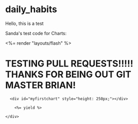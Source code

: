 # daily_habits

Hello, this is a test

Sanda's test code for Charts:

<body>
    <div class="container">
    <%= render "layouts/flash" %>
      <h1>TESTING PULL REQUESTS!!!!! THANKS FOR BEING OUT GIT MASTER BRIAN!</h1>

      <div id="myfirstchart" style="height: 250px;"></div>

<script>

new Morris.Line({
  // ID of the element in which to draw the chart.
  element: 'myfirstchart',

  // Chart data records -- each entry in this array corresponds to a point on
  // the chart.
  data: [
    { year: '2008', value: 20 },
    { year: '2009', value: 10 },
    { year: '2010', value: 5 },
    { year: '2011', value: 5 },
    { year: '2012', value: 20 }
  ],

  // The name of the data record attribute that contains x-values.
  xkey: 'year',

  // A list of names of data record attributes that contain y-values.
  ykeys: ['value'],

  // Labels for the ykeys -- will be displayed when you hover over the
  // chart.

  labels: ['Value']
});

</script>

        <%= yield %>

    </div>
  </body>
</html>
